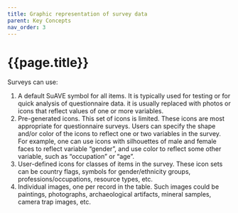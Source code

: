 ```yaml
---
title: Graphic representation of survey data
parent: Key Concepts
nav_order: 3
---
```


# {{page.title}}


Surveys can use:

1. A default SuAVE symbol for all items. It is typically used for  testing or for quick analysis of questionnaire data. it is usually  replaced with photos or icons that reflect values of one or more  variables.
2. Pre-generated icons. This set of icons is limited. These icons are  most appropriate for questionnaire surveys. Users can specify the shape  and/or color of the icons to reflect one or two variables in the survey. For example, one can use icons with silhouettes of male and female  faces to reflect variable “gender”, and use color to reflect some other  variable, such as “occupation” or “age”.
3. User-defined icons for classes of items in the survey. These icon  sets can be country flags, symbols for gender/ethnicity groups,  professions/occupations, resource types, etc.
4. Individual images, one per record in the table. Such images could be paintings, photographs, archaeological artifacts, mineral samples,  camera trap images, etc.
